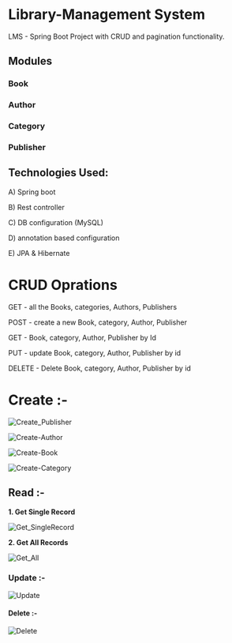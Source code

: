 # Library-Management System
LMS - Spring Boot Project with CRUD and pagination functionality.

## Modules

### Book
### Author
### Category
### Publisher

## Technologies Used:

A) Spring boot

B) Rest controller

C) DB configuration (MySQL)

D) annotation based configuration

E) JPA & Hibernate

# CRUD Oprations

GET - all the Books, categories, Authors, Publishers 

POST - create a new Book, category, Author, Publisher

GET - Book, category, Author, Publisher by Id

PUT - update Book, category, Author, Publisher by id

DELETE - Delete Book, category, Author, Publisher by id

# Create :-
![Create_Publisher](https://github.com/user-attachments/assets/7f361ba5-552a-4745-8b79-afa7d0662447)

![Create-Author](https://github.com/user-attachments/assets/3e885752-f0f3-4113-8b5f-e93abebd54d6)

![Create-Book](https://github.com/user-attachments/assets/6ac573a5-a70e-44ce-a2e6-aae3f10c2c3e)

![Create-Category](https://github.com/user-attachments/assets/c3e9e32a-d1af-41db-be7a-033500f8888d)

## Read :-

__1. Get Single Record__

![Get_SingleRecord](https://github.com/user-attachments/assets/83728fc9-3d2b-4217-86df-d7b1755f8d6c)

__2. Get All Records__

![Get_All](https://github.com/user-attachments/assets/c344ab6b-a535-4208-a3a5-509baf9e7c12)

### Update :-

![Update](https://github.com/user-attachments/assets/e99b4d0f-c07d-411e-850a-b28b014b6657)


#### Delete :-

![Delete](https://github.com/user-attachments/assets/89e82198-e530-4961-8938-a43e61606781)







